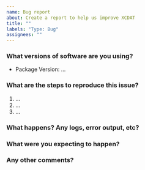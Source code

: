 ```yaml
---
name: Bug report
about: Create a report to help us improve XCDAT
title: ""
labels: "Type: Bug"
assignees: ""
---
```


### What versions of software are you using?

-   Package Version: ...

### What are the steps to reproduce this issue?
<!-- Paste the commands  -->
1. …
2. …
3. …

### What happens? Any logs, error output, etc?
<!-- Paste logs, error output, etc. -->
<!-- If it’s long, please paste on https://ghostbin.com/ and insert the link here. -->

### What were you expecting to happen?
<!-- A clear and concise description of what you expected to happen. -->

### Any other comments?
<!-- Add any other context about the problem here. -->
